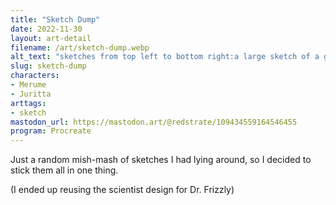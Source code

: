 ```yaml
---
title: "Sketch Dump"
date: 2022-11-30
layout: art-detail
filename: /art/sketch-dump.webp
alt_text: "sketches from top left to bottom right:a large sketch of a girl holding her left hand up, the other hand on the railing behind her. she's descending some stairs and making eye contact with the viewer.two men inside of a car that appears to be driving off the road.a girl in a jacket who has her body turned away from you, but still making eye contact. she looks disappointed?another girl wearing a revealing shirt, walking towards you, yet avoiding eye contact.a bunny girl (viera) wearing a swimsuit, looking at you quite happily.a girl in a jacket rubbing a cat's belly, they both look happy.the same girl in the jacket but she's looking ahead.a four armed succubus in a swimsuit, holding a bag, her behind, and holding an umbrella in the sand.a giant robot... thing which is controlled by a very tiny old man. that old man is wearing those hilarious swirly glasses thing. a TV is located on the robots belly, showing a nondescript program."
slug: sketch-dump
characters:
- Merume
- Juritta
arttags:
- sketch
mastodon_url: https://mastodon.art/@redstrate/109434559164546455
program: Procreate
---
```

Just a random mish-mash of sketches I had lying around, so I decided to stick them all in one thing.

(I ended up reusing the scientist design for Dr. Frizzly)
